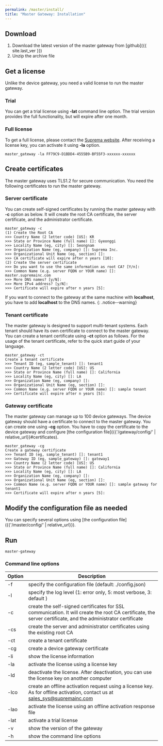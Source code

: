 ```yaml
---
permalink: /master/install/
title: "Master Gateway: Installation"
---
```


## Download

1. Download the latest version of the master gateway from [github]({{ site.last_ver }})
2. Unzip the archive file

## Get a license

Unlike the device gateway, you need a valid license to run the master gateway.

### Trial

You can get a trial license using __-lat__ command line option. The trial version provides the full functionality, but will expire after one month.

### Full license

To get a full license, please contact the [Suprema website](https://www.supremainc.com/). After receiving a license key, you can activate it using __-la__ option.

```
master_gateway -la FF79C9-D1BDD4-4555B9-BF55F3-xxxxxx-xxxxxx
```

## Create certificates

The master gateway uses TLS1.2 for secure communication. You need the following certificates to run the master gateway. 

### Server certificate

You can create self-signed certificates by running the master gateway with __-c__ option as below. It will create the root CA certificate, the server certificate, and the administrator certificate. 

```
master_gateway -c
(1) Create the Root CA
>>> Country Name (2 letter code) [US]: KR
>>> State or Province Name (full name) []: Gyeonggi
>>> Locality Name (eg, city) []: Seongnam
>>> Organization Name (eg, company) []: Suprema Inc.
>>> Organizational Unit Name (eg, section) []:
>>> CA certificate will expire after n years [10]:
(2) Create the server certificate
>>> Do you want to use the same information as root CA? [Y/n]:
>>> Common Name (e.g. server FQDN or YOUR name) []: master.supremainc.com
>>> More DNS names? [y/N]:
>>> More IPv4 address? [y/N]:
>>> Certificate will expire after n years [5]:
```

If you want to connect to the gateway at the same machine with __localhost__, you have to add __localhost__ to the DNS names.
{: .notice--warning}


### Tenant certificate

The master gateway is designed to support multi-tenant systems. Each tenant should have its own certificate to connect to the master gateway. You can create a tenant certificate using __-ct__ option as follows. For the usage of the tenant certificate, refer to the quick start guide of your language. 

```
master_gateway -ct
Create a tenant certificate
>>> Tenant ID (eg, sample_tenant) []: tenant1
>>> Country Name (2 letter code) [US]: US
>>> State or Province Name (full name) []: California
>>> Locality Name (eg, city) []: LA
>>> Organization Name (eg, company) []:
>>> Organizational Unit Name (eg, section) []:
>>> Common Name (e.g. server FQDN or YOUR name) []: sample tenant
>>> Certificate will expire after n years [5]:
```

### Gateway certificate

The master gateway can manage up to 100 device gateways. The device gateway should have a certificate to connect to the master gateway. You can create one using __-cg__ option. You have to copy the certificate to the device gateway and configure [the configuration file]({{'/gateway/config/' | relative_url}}#certificates).

```
master_gateway -cg
Create a gateway certificate
>>> Tenant ID (eg, sample_tenant) []: tenant1
>>> Gateway ID (eg, sample_gateway) []: gateway1
>>> Country Name (2 letter code) [US]: US
>>> State or Province Name (full name) []: California
>>> Locality Name (eg, city) []: LA
>>> Organization Name (eg, company) []:
>>> Organizational Unit Name (eg, section) []:
>>> Common Name (e.g. server FQDN or YOUR name) []: sample gateway for tenant1
>>> Certificate will expire after n years [5]:
```

## Modify the configuration file as needed

You can specify several options using [the configuration file]({{'/master/config/' | relative_url}}).  

## Run

```
master-gateway
```

### Command line options

| Option | Description |
| ------ | ----------- |
| -f     | specify the configuration file (default: ./config.json) |
| -l     | specify the log level (1: error only, 5: most verbose, 3: default ) |
| -c     | create the self-signed certificates for SSL communication. It will create the root CA certificate, the server certificate, and the administrator certificate | 
| -cs    | create the server and administrator certificates using the existing root CA | 
| -ct    | create a tenant certificate | 
| -cg    | create a device gateway certificate | 
| -li    | show the license information | 
| -la    | activate the license using a license key | 
| -ld    | deactivate the license. After deactivation, you can use the license key on another computer |
| -lco   | create an offline activation request using a license key. As for offline activation, contact us at sales_sys@supremainc.com |
| -lao   | activate the license using an offline activation response file |
| -lat   | activate a trial license | 
| -v     | show the version of the gateway |
| -h     | show the command line options | 